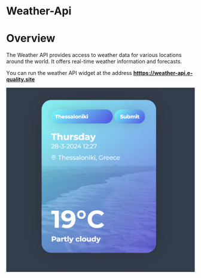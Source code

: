 # Weather-Api

# Overview

The Weather API provides access to weather data for various locations around the world. It offers real-time weather information and forecasts.

 Υou can run the weather API widget at the address  <b> <a href= "htttps://weather-api.e-quality.site"> htttps://weather-api.e-quality.site </a> </b>

![Screenshot_1](weather.png)

